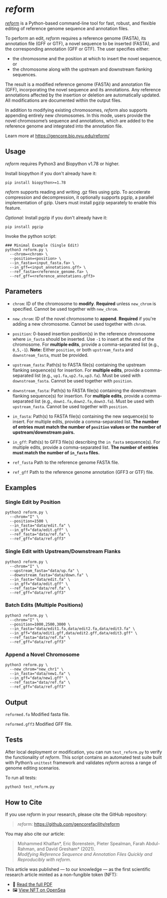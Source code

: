 # <i>ref</i>orm

[*ref*orm](https://gencore.bio.nyu.edu//) is a Python-based command-line tool for fast, robust, and flexible editing of reference genome sequence and annotation files.

To perform an edit, *ref*orm requires a reference genome (FASTA), its annotation file (GFF or GTF), a novel sequence to be inserted (FASTA), and the corresponding annotation (GFF or GTF). The user specifies either:

- the chromosome and the position at which to insert the novel sequence, or
- the chromosome along with the upstream and downstream flanking sequences.

The result is a modified reference genome (FASTA) and annotation file (GFF), incorporating the novel sequence and its annotations. Any reference annotations affected by the insertion or deletion are automatically updated. All modifications are documented within the output files.

In addition to modifying existing chromosomes, *ref*orm also supports appending entirely new chromosomes. In this mode, users provide the novel chromosome’s sequence and annotations, which are added to the reference genome and integrated into the annotation file.

Learn more at https://gencore.bio.nyu.edu/reform/

## Usage

*ref*orm requires Python3 and Biopython v1.78 or higher. 

Install biopython if you don't already have it:

`pip install biopython>=1.78`

*ref*orm supports reading and writing .gz files using gzip. To accelerate compression and decompression, it optionally supports pgzip, a parallel implementation of gzip. Users must install pgzip separately to enable this feature.

*Optional:* Install pgzip if you don't already have it:

`pip install pgzip`   

Invoke the python script:

```
### Minimal Example (Single Edit)
python3 reform.py \
  --chrom=<chrom> \
  --position=<position> \
  --in_fasta=<input_fasta.fa> \
  --in_gff=<input_annotations.gff> \
  --ref_fasta=<reference_genome.fa> \
  --ref_gff=<reference_annotations.gff3>
```

## Parameters

- `chrom`: ID of the chromosome to **modify**. **Required** unless `new_chrom` is specified. Cannot be used together with `new_chrom`.

- `new_chrom`: ID of the novel chromosome to **append**. **Required** if you're adding a new chromosome. Cannot be used together with `chrom`.

- `position`: 0-based insertion position(s) in the reference chromosome where `in_fasta` should be inserted. Use `-1` to insert at the end of the chromosome. For **multiple edits**, provide a comma-separated list (e.g., `0,5,-1`). **Note:** Either `position`, or both `upstream_fasta` and `downstream_fasta`, must be provided.

- `upstream_fasta`: Path(s) to FASTA file(s) containing the upstream flanking sequence(s) for insertion. For **multiple edits**, provide a comma-separated list (e.g., `up1.fa,up2.fa,up3.fa`). Must be used with `downstream_fasta`. Cannot be used together with `position`.

- `downstream_fasta`: Path(s) to FASTA file(s) containing the downstream flanking sequence(s) for insertion. For **multiple edits**, provide a comma-separated list (e.g., `down1.fa,down2.fa,down3.fa`). Must be used with `upstream_fasta`. Cannot be used together with `position`.

- `in_fasta`: Path(s) to FASTA file(s) containing the new sequence(s) to insert. For multiple edits, provide a comma-separated list. **The number of entries must match the number of `position` values or the number of upstream/downstream pairs.**

- `in_gff`: Path(s) to GFF3 file(s) describing the `in_fasta` sequence(s). For multiple edits, provide a comma-separated list. **The number of entries must match the number of `in_fasta` files.**

- `ref_fasta` Path to the reference genome FASTA file.

- `ref_gff` Path to the reference genome annotation (GFF3 or GTF) file.

## Examples

### Single Edit by Position

```
python3 reform.py \
  --chrom="I" \
  --position=1500 \
  --in_fasta="data/edit.fa" \
  --in_gff="data/edit.gff" \
  --ref_fasta="data/ref.fa" \
  --ref_gff="data/ref.gff3"
```

### Single Edit with Upstream/Downstream Flanks

```
python3 reform.py \
  --chrom="I" \
  --upstream_fasta="data/up.fa" \
  --downstream_fasta="data/down.fa" \
  --in_fasta="data/edit.fa" \
  --in_gff="data/edit.gff" \
  --ref_fasta="data/ref.fa" \
  --ref_gff="data/ref.gff3"
```

### Batch Edits (Multiple Positions)

```
python3 reform.py \
  --chrom="I" \
  --position=1000,2500,3000 \
  --in_fasta="data/edit1.fa,data/edit2.fa,data/edit3.fa" \
  --in_gff="data/edit1.gff,data/edit2.gff,data/edit3.gff" \
  --ref_fasta="data/ref.fa" \
  --ref_gff="data/ref.gff3"
```

### Append a Novel Chromosome

```
python3 reform.py \
  --new_chrom="new_chr1" \
  --in_fasta="data/new1.fa" \
  --in_gff="data/new1.gff" \
  --ref_fasta="data/ref.fa" \
  --ref_gff="data/ref.gff3"
```

## Output

`reformed.fa` Modified fasta file.

`reformed.gff3` Modified GFF file.

## Tests
After local deployment or modification, you can run `test_reform.py` to verify the functionality of *ref*orm. This script contains an automated test suite built with Python’s `unittest` framework and validates *ref*orm across a range of genome editing scenarios.

To run all tests:

```bash
python3 test_reform.py
```

## How to Cite

If you use *ref*orm in your research, please cite the GitHub repository:

> *ref*orm: https://github.com/gencorefacility/reform

You may also cite our article:

> Mohammed Khalfan\*, Eric Borenstein, Pieter Spealman, Farah Abdul-Rahman, and David Gresham\* (2021).  
> *Modifying Reference Sequence and Annotation Files Quickly and Reproducibly with reform*.

This article was published — to our knowledge — as the first scientific research article minted as a non-fungible token (NFT):

- 📄 [Read the full PDF](https://gencore.bio.nyu.edu/wp-content/uploads/2021/07/reform.pdf)  
- 🖼️ [View NFT on OpenSea](https://opensea.io/item/ethereum/0x495f947276749ce646f68ac8c248420045cb7b5e/89295771465272658208657695219245348516590738176651091797615877953749424013313)


